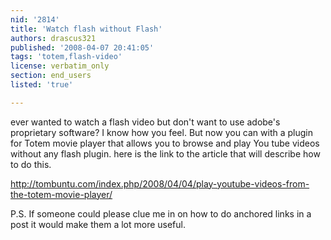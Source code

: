 ```yaml
---
nid: '2814'
title: 'Watch flash without Flash'
authors: drascus321
published: '2008-04-07 20:41:05'
tags: 'totem,flash-video'
license: verbatim_only
section: end_users
listed: 'true'

---
```

ever wanted to watch a flash video but don't want to use adobe's proprietary software? I know how you feel. But now you can with a plugin for Totem movie player that allows you to browse and play You tube videos without any flash plugin. 
here is the link to the article that will describe how to do this.

http://tombuntu.com/index.php/2008/04/04/play-youtube-videos-from-the-totem-movie-player/

P.S. If someone could please clue me in on how to do anchored links in a post it would make them a lot more useful. 